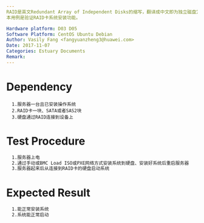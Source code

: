 ```yaml
---
RAID是英文Redundant Array of Independent Disks的缩写，翻译成中文即为独立磁盘冗余阵列，或简称磁盘阵列。简单的说，RAID是一种把多块独立的硬盘（物理硬盘）按不同方式组合起来形成一个硬盘组（逻辑硬盘），从而提供比单个硬盘更高的存储性能和提供数据冗余的技术。RAID卡就是用来实现RAID功能的板卡，通常是由I/O处理器、硬盘控制器、硬盘连接器和缓存等一系列零组件构成的。
本用例是验证RAID卡系统安装功能。

Hardware platform: D03 D05  
Software Platform: CentOS Ubuntu Debian 
Author: Vasily Fang <fangyuanzheng3@huawei.com>  
Date: 2017-11-07
Categories: Estuary Documents  
Remark:
---
```


# Dependency
```
  1.服务器一台且已安装操作系统
  2.RAID卡一块、SATA或者SAS2块
  3.硬盘通过RAID连接到设备上
```

# Test Procedure
```bash
  1.服务器上电
  2.通过手动或BMC Load ISO或PXE网络方式安装系统到硬盘、安装好系统后重启服务器
  3.服务器起来后从连接到RAID卡的硬盘启动系统
```

# Expected Result
```bash
  1.能正常安装系统
  2.系统能正常启动
```
